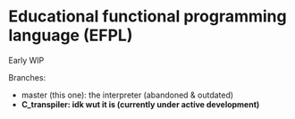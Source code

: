 # Educational functional programming language (EFPL)

Early WIP

Branches:
- master (this one): the interpreter (abandoned & outdated)
- **C_transpiler: idk wut it is (currently under active development)**


